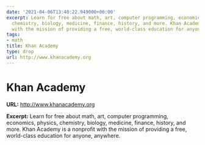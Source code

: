 ```yaml
---
date: '2021-04-06T13:40:22.949000+00:00'
excerpt: Learn for free about math, art, computer programming, economics, physics,
  chemistry, biology, medicine, finance, history, and more. Khan Academy is a nonprofit
  with the mission of providing a free, world-class education for anyone, anywhere.
tags:
- math
title: Khan Academy
type: drop
url: http://www.khanacademy.org
---
```


# Khan Academy

**URL:** http://www.khanacademy.org

**Excerpt:** Learn for free about math, art, computer programming, economics, physics, chemistry, biology, medicine, finance, history, and more. Khan Academy is a nonprofit with the mission of providing a free, world-class education for anyone, anywhere.
